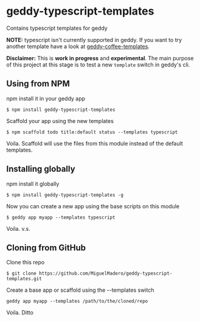 geddy-typescript-templates
==========================

Contains typescript templates for geddy


__NOTE:__ typescript isn't currently supported in geddy. If you want to try another template have a look at [geddy-coffee-templates](https://github.com/MiguelMadero/geddy-coffee-templates).


__Disclaimer:__ This is __work in progress__ and __experimental__. The main purpose of this project at this stage is to test a new `template` switch in geddy's cli. 


## Using from NPM

npm install it in your geddy app

`$ npm install geddy-typescript-templates`

Scaffold your app using the new templates

`$ npm scaffold todo title:default status --templates typescript`

Voila. Scaffold will use the files from this module instead of the default templates. 

## Installing globally

npm install it globally

`$ npm install geddy-typescript-templates -g`

Now you can create a new app using the base scripts on this module

`$ geddy app myapp --templates typescript`

Voila. v.s.

## Cloning from GitHub

Clone this repo

`$ git clone https://github.com/MiguelMadero/geddy-typescript-templates.git`

Create a base app or scaffold using the --templates switch

`geddy app myapp --templates /path/to/the/cloned/repo`

Voila. Ditto